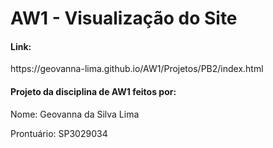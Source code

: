 # AW1 - Visualização do Site
<h4> Link:</h4>
<p>https://geovanna-lima.github.io/AW1/Projetos/PB2/index.html</p>

<h4> Projeto da disciplina de AW1 feitos por:</h4>
<p> Nome: Geovanna da Silva Lima</p>
<p> Prontuário: SP3029034 </p>
